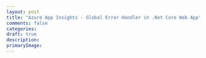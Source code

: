 ```yaml
---
layout: post
title: "Azure App Insights - Global Error Handler in .Net Core Web App"
comments: false
categories: 
draft: true
description: 
primaryImage: 
---
```

